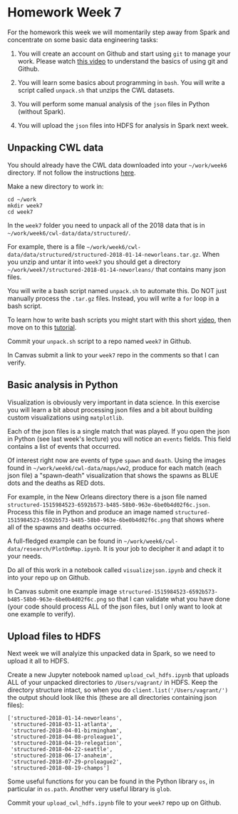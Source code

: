 # Homework Week 7

For the homework this week we will momentarily step away from Spark and
concentrate on some basic data engineering tasks:

1. You will create an account on Github and start using `git` to manage
your work.  Please watch [this video](../0604git/README.md) to understand
the basics of using git and Github.

2. You will learn some basics about programming in `bash`.  You will write
a script called `unpack.sh` that unzips the CWL datasets.

3. You will perform some manual analysis of the `json` files in Python (without Spark).

4. You will upload the `json` files into HDFS for analysis in Spark next week.


## Unpacking CWL data

You should already have the CWL data downloaded into your `~/work/week6` directory.
If not follow the instructions [here](../0602jsontutorial/README.md).

Make a new directory to work in:
```
cd ~/work
mkdir week7
cd week7
```
In the `week7` folder you need to unpack all of the 2018 data that is in
`~/work/week6/cwl-data/data/structured/`.

For example, there is a file
`~/work/week6/cwl-data/data/structured/structured-2018-01-14-neworleans.tar.gz`.
When you unzip and untar it into `week7` you should get a directory  
`~/work/week7/structured-2018-01-14-neworleans/` that contains many json files.

You will write a bash script named `unpack.sh` to automate this.  Do NOT just manually process 
the `.tar.gz` files.  Instead, you will write a `for` loop in a bash script.

To learn how to write bash scripts you might start with this short [video](https://www.youtube.com/watch?v=F-gskSl4pwQ),
then move on to this [tutorial](https://ryanstutorials.net/bash-scripting-tutorial/).

Commit your `unpack.sh` script to a repo named `week7` in Github.

In Canvas submit a link to your `week7` repo in the comments so that I can verify.


## Basic analysis in Python

Visualization is obviously very important in data science.  In this exercise you will learn
a bit about processing json files and a bit about building custom visualizations
using `matplotlib`.

Each of the json files is a single match that was played.  If you open the json in Python
(see last week's lecture) you will notice an `events` fields.  This field contains a list
of events that occurred.

Of interest right now are events of type `spawn` and `death`.  Using the images found in
`~/work/week6/cwl-data/maps/ww2`, produce for each match (each json file) a "spawn-death" 
visualization that shows the spawns as BLUE dots and the deaths as RED dots.

For example, in the New Orleans directory there is a json file named
`structured-1515984523-6592b573-b485-58b0-963e-6be0b4d02f6c.json`.  Process this file in
Python and produce an image named `structured-1515984523-6592b573-b485-58b0-963e-6be0b4d02f6c.png`
that shows where all of the spawns and deaths occurred.

A full-fledged example can be found in `~/work/week6/cwl-data/research/PlotOnMap.ipynb`.  It is
your job to decipher it and adapt it to your needs.

Do all of this work in a notebook called `visualizejson.ipynb` and check it into your repo up
on Github.

In Canvas submit one example image `structured-1515984523-6592b573-b485-58b0-963e-6be0b4d02f6c.png`
so that I can validate what you have done (your code should process ALL of the json files, but I
only want to look at one example to verify).


## Upload files to HDFS

Next week we will analyize this unpacked data in Spark, so we need to upload it
all to HDFS.  

Create a new Jupyter notebook named `upload_cwl_hdfs.ipynb` that uploads ALL
of your unpacked directories to `/Users/vagrant/` in HDFS.  Keep the directory
structure intact, so when you do `client.list('/Users/vagrant/')` the output
should look like this (these are all directories containing json files):
```
['structured-2018-01-14-neworleans',
 'structured-2018-03-11-atlanta',
 'structured-2018-04-01-birmingham',
 'structured-2018-04-08-proleague1',
 'structured-2018-04-19-relegation',
 'structured-2018-04-22-seattle',
 'structured-2018-06-17-anaheim',
 'structured-2018-07-29-proleague2',
 'structured-2018-08-19-champs']
```
Some useful functions for you can be found in the Python library `os`, in particular
in `os.path`.  Another very useful library is `glob`.

Commit your `upload_cwl_hdfs.ipynb` file to your `week7` repo up on Github.
